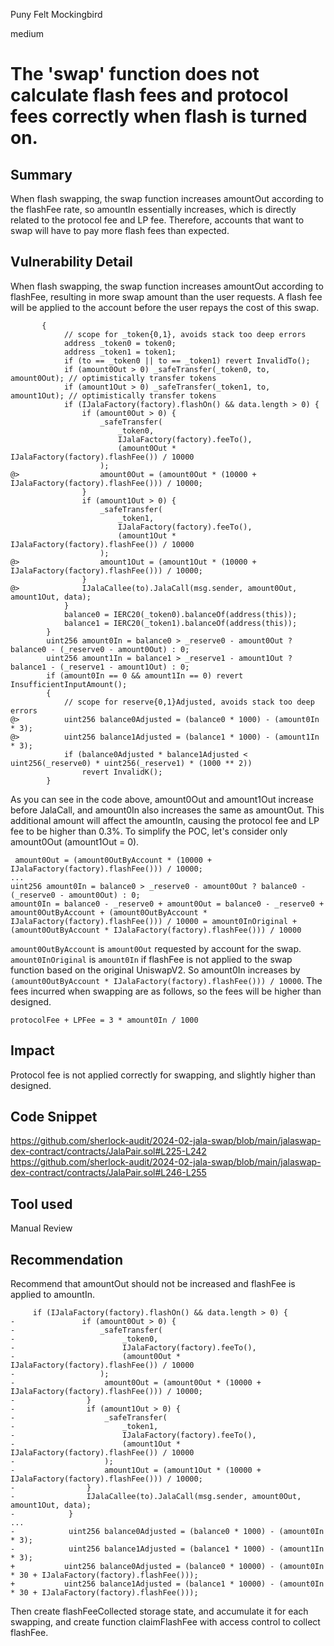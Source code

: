 Puny Felt Mockingbird

medium

# The 'swap' function does not calculate flash fees and protocol fees correctly when flash is turned on.

## Summary
When flash swapping, the swap function increases amountOut according to the flashFee rate, so amountIn essentially increases, which is directly related to the protocol fee and LP fee.
Therefore, accounts that want to swap will have to pay more flash fees than expected.

## Vulnerability Detail
When flash swapping, the swap function increases amountOut according to flashFee, resulting in more swap amount than the user requests.
A flash fee will be applied to the account before the user repays the cost of this swap.
```solidity
       {
            // scope for _token{0,1}, avoids stack too deep errors
            address _token0 = token0;
            address _token1 = token1;
            if (to == _token0 || to == _token1) revert InvalidTo();
            if (amount0Out > 0) _safeTransfer(_token0, to, amount0Out); // optimistically transfer tokens
            if (amount1Out > 0) _safeTransfer(_token1, to, amount1Out); // optimistically transfer tokens
            if (IJalaFactory(factory).flashOn() && data.length > 0) {
                if (amount0Out > 0) {
                    _safeTransfer(
                        _token0,
                        IJalaFactory(factory).feeTo(),
                        (amount0Out * IJalaFactory(factory).flashFee()) / 10000
                    );
@>                  amount0Out = (amount0Out * (10000 + IJalaFactory(factory).flashFee())) / 10000;
                }
                if (amount1Out > 0) {
                    _safeTransfer(
                        _token1,
                        IJalaFactory(factory).feeTo(),
                        (amount1Out * IJalaFactory(factory).flashFee()) / 10000
                    );
@>                  amount1Out = (amount1Out * (10000 + IJalaFactory(factory).flashFee())) / 10000;
                }
@>              IJalaCallee(to).JalaCall(msg.sender, amount0Out, amount1Out, data);
            }
            balance0 = IERC20(_token0).balanceOf(address(this));
            balance1 = IERC20(_token1).balanceOf(address(this));
        }
        uint256 amount0In = balance0 > _reserve0 - amount0Out ? balance0 - (_reserve0 - amount0Out) : 0;
        uint256 amount1In = balance1 > _reserve1 - amount1Out ? balance1 - (_reserve1 - amount1Out) : 0;
        if (amount0In == 0 && amount1In == 0) revert InsufficientInputAmount();
        {
            // scope for reserve{0,1}Adjusted, avoids stack too deep errors
@>          uint256 balance0Adjusted = (balance0 * 1000) - (amount0In * 3);
@>          uint256 balance1Adjusted = (balance1 * 1000) - (amount1In * 3);
            if (balance0Adjusted * balance1Adjusted < uint256(_reserve0) * uint256(_reserve1) * (1000 ** 2))
                revert InvalidK();
        }
```
As you can see in the code above, amount0Out and amount1Out increase before JalaCall, and amount0In also increases the same as amountOut.
This additional amount will affect the amountIn, causing the protocol fee and LP fee to be higher than 0.3%.
To simplify the POC, let's consider only amount0Out (amount1Out = 0).

```solidity
 amount0Out = (amount0OutByAccount * (10000 + IJalaFactory(factory).flashFee())) / 10000;
...
uint256 amount0In = balance0 > _reserve0 - amount0Out ? balance0 - (_reserve0 - amount0Out) : 0;
amount0In = balance0 - _reserve0 + amount0Out = balance0 - _reserve0 + amount0OutByAccount + (amount0OutByAccount * IJalaFactory(factory).flashFee())) / 10000 = amount0InOriginal +  (amount0OutByAccount * IJalaFactory(factory).flashFee())) / 10000
```
`amount0OutByAccount` is `amount0Out` requested by account for the swap.
`amount0InOriginal` is `amount0In` if flashFee is not applied to the swap function based on the original UniswapV2.
So amount0In increases by ` (amount0OutByAccount * IJalaFactory(factory).flashFee())) / 10000`.
The fees incurred when swapping are as follows, so the fees will be higher than designed.
```solidity
protocolFee + LPFee = 3 * amount0In / 1000
```

## Impact
Protocol fee is not applied correctly for swapping, and slightly higher than designed.

## Code Snippet
https://github.com/sherlock-audit/2024-02-jala-swap/blob/main/jalaswap-dex-contract/contracts/JalaPair.sol#L225-L242
https://github.com/sherlock-audit/2024-02-jala-swap/blob/main/jalaswap-dex-contract/contracts/JalaPair.sol#L246-L255

## Tool used

Manual Review

## Recommendation
Recommend that amountOut should not be increased and flashFee is applied to amountIn.
```solidity
     if (IJalaFactory(factory).flashOn() && data.length > 0) {
-               if (amount0Out > 0) {
-                   _safeTransfer(
-                        _token0,
-                        IJalaFactory(factory).feeTo(),
-                        (amount0Out * IJalaFactory(factory).flashFee()) / 10000
-                   );
-                    amount0Out = (amount0Out * (10000 + IJalaFactory(factory).flashFee())) / 10000;
-                }
-                if (amount1Out > 0) {
-                    _safeTransfer(
-                        _token1,
-                        IJalaFactory(factory).feeTo(),
-                        (amount1Out * IJalaFactory(factory).flashFee()) / 10000
-                    );
-                    amount1Out = (amount1Out * (10000 + IJalaFactory(factory).flashFee())) / 10000;
-                }
-                IJalaCallee(to).JalaCall(msg.sender, amount0Out, amount1Out, data);
-            }
...
-            uint256 balance0Adjusted = (balance0 * 1000) - (amount0In * 3);
-            uint256 balance1Adjusted = (balance1 * 1000) - (amount1In * 3);
+           uint256 balance0Adjusted = (balance0 * 10000) - (amount0In * 30 + IJalaFactory(factory).flashFee()));
+           uint256 balance1Adjusted = (balance1 * 10000) - (amount0In * 30 + IJalaFactory(factory).flashFee()));
```
Then create flashFeeCollected storage state, and accumulate it for each swapping, and create function claimFlashFee with access control to collect flashFee.

